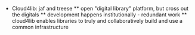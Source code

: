 * Cloud4lib: jaf and treese
** open "digital library" platform, but cross out the digitals
** development happens institutionally - redundant work
** cloud4lib enables libraries to truly and collaboratively build and use a common infrastructure
